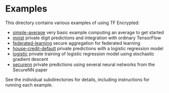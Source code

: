 # Examples

This directory contains various examples of using TF Encrypted:

- [simple-average](./simple-average/) very basic example computing an average to get started
- [mnist](./mnist/) private digit predictions and integration with ordinary TensorFlow
- [federated-learning](./federated-learning/) secure aggregation for federated learning
- [house-credit-default](./house-credit-default/) private predictions with a logistic regression model
- [logistic](./logistic/) private training of logistic regression model using stochastic gradient descent
- [securenn](./securenn/) private predictions using several neural networks from the SecureNN paper

See the individual subdirectories for details, including instructions for running each example.
